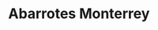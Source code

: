 ---
title: "Abarrotes Monterrey"
url: /tenosique-de-pino-suarez/abarrotes-monterrey-calle-26-2/
shop: supermercado
---
